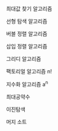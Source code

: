 최대값 찾기 알고리즘

선형 탐색 알고리즘

버블 정렬 알고리즘

삽입 정렬 알고리즘

그리디 알고리즘

팩토리얼 알고리즘 n!

지수화 알고리즘 a<sup>n</sup>

최대공약수

이진탐색

머지 소트
